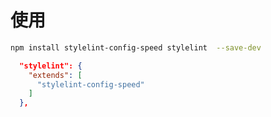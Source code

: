 # 使用

```sh
npm install stylelint-config-speed stylelint  --save-dev
```

```json
  "stylelint": {
    "extends": [
      "stylelint-config-speed"
    ]
  },
```
